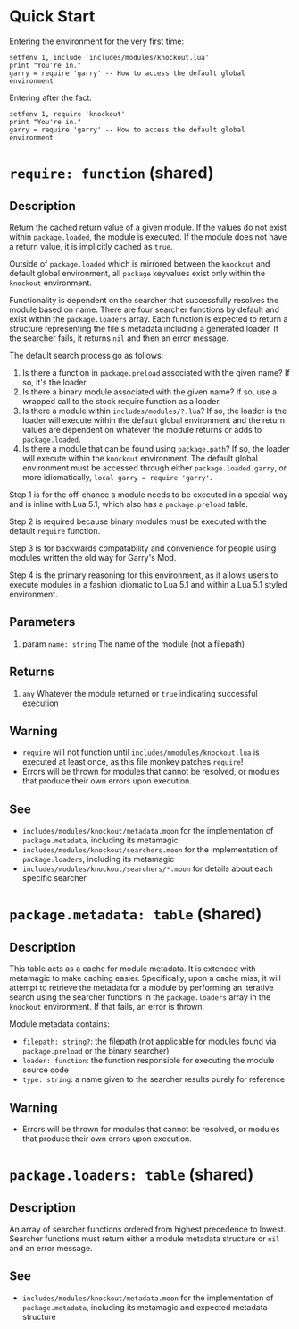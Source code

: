 # Quick Start

Entering the environment for the very first time:

```
setfenv 1, include 'includes/modules/knockout.lua'
print "You're in."
garry = require 'garry' -- How to access the default global environment
```

Entering after the fact:

```
setfenv 1, require 'knockout'
print "You're in."
garry = require 'garry' -- How to access the default global environment
```

# `require: function` (shared)
                                                                            
## Description
                                                                            
Return the cached return value of a given module. If the values do not
exist within `package.loaded`, the module is executed. If the module does
not have a return value, it is implicitly cached as `true`.
                                                                            
Outside of `package.loaded` which is mirrored between the `knockout` and
default global environment, all `package` keyvalues exist only within
the `knockout` environment.
                                                                            
Functionality is dependent on the searcher that successfully resolves the
module based on name. There are four searcher functions by default and
exist within the `package.loaders` array. Each function is expected to
return a structure representing the file's metadata including a generated
loader. If the searcher fails, it returns `nil` and then an error message.
                                                                            
The default search process go as follows:
                                                                            
1.  Is there a function in `package.preload` associated with the given
    name? If so, it's the loader.
2.  Is there a binary module associated with the given name? If so,
    use a wrapped call to the stock require function as a loader.
3.  Is there a module within `includes/modules/?.lua`? If so, the loader is
    the loader will execute within the default global environment and the
    return values are dependent on whatever the module returns or adds to
    `package.loaded`.
4.  Is there a module that can be found using `package.path`? If so,
    the loader will execute within the `knockout` environment. The default
    global environment must be accessed through either
    `package.loaded.garry`, or more idiomatically,
    `local garry = require 'garry'`.
                                                                            
Step 1 is for the off-chance a module needs to be executed in a special
way and is inline with Lua 5.1, which also has a `package.preload` table.
                                                                            
Step 2 is required because binary modules must be executed with the default
`require` function.
                                                                            
Step 3 is for backwards compatability and convenience for people using
modules written the old way for Garry's Mod.
                                                                            
Step 4 is the primary reasoning for this environment, as it allows users
to execute modules in a fashion idiomatic to Lua 5.1 and within a Lua 5.1
styled environment.
                                                                            
## Parameters
                                                                            
1.  param `name: string`
    The name of the module (not a filepath)
                                                                            
## Returns
                                                                            
1.  `any`
    Whatever the module returned or `true` indicating successful execution
                                                                            
## Warning
                                                                            
* `require` will not function until `includes/mmodules/knockout.lua` is
  executed at least once, as this file monkey patches `require`!
* Errors will be thrown for modules that cannot be resolved, or modules
  that produce their own errors upon execution.
                                                                            
## See
                                                                            
* `includes/modules/knockout/metadata.moon` for the implementation of
  `package.metadata`, including its metamagic
* `includes/modules/knockout/searchers.moon` for the implementation of
  `package.loaders`, including its metamagic
* `includes/modules/knockout/searchers/*.moon` for details about each
  specific searcher

# `package.metadata: table` (shared)

## Description

This table acts as a cache for module metadata. It is extended with
metamagic to make caching easier. Specifically, upon a cache miss, it will
attempt to retrieve the metadata for a module by performing an iterative
search using the searcher functions in the `package.loaders` array in
the `knockout` environment. If that fails, an error is thrown.

Module metadata contains:

* `filepath: string?`: the filepath (not applicable for modules found
  via `package.preload` or the binary searcher)
* `loader: function`: the function responsible for executing the module
  source code
* `type: string`: a name given to the searcher results purely for reference

## Warning

* Errors will be thrown for modules that cannot be resolved, or modules
  that produce their own errors upon execution.

# `package.loaders: table` (shared)

## Description

An array of searcher functions ordered from highest precedence to lowest.
Searcher functions must return either a module metadata structure or
`nil` and an error message.

## See

* `includes/modules/knockout/metadata.moon` for the implementation of
  `package.metadata`, including its metamagic and expected metadata
  structure
